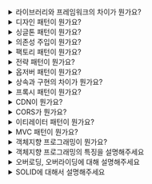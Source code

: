 <details>
<summary>라이브러리와 프레임워크의 차이가 뭔가요?</summary>
<div markdown="1">
라이브러리와 프레임워크의 주요 차이는 제어 흐름에 대한 주도성이 누구에게 / 어디에게 있는가에 있습니다. 라이브러리는 개발자가 필요할 때 호출하여 사용할 수 있는 도구 모음이며, 개발자는 라이브러리의 사용 여부를 자유롭게 결정할 수 있습니다. 반면에 프레임워크는 개발자가 프레임워크가 제공하는 규칙과 구조를 따라 개발해야 합니다.
</div>
</details>

<details>
<summary>디자인 패턴이 뭔가요?</summary>
<div markdown="1">
디자인 패턴은 소프트웨어 개발에서 자주 발생하는 문제를 해결하기 위한 일종의 설계 템플릿 입니다. 주로 생성, 구조, 행동 등 세 가지 카테고리로 나뉩니다.
</div>
</details>

<details>
<summary>싱글톤 패턴이 뭔가요?</summary>
<div markdown="1">
싱글톤 패턴은 한 클래스가 오직 하나의 인스턴스만을 가지도록 하는 디자인 패턴입니다. 주로 데이터베이스 연결, 로깅, 캐시 등에서 활용되며, 메모리 효율성과 속도 측면에서 이점이 있습니다.
</div>
</details>

<details>
<summary>의존성 주입이 뭔가요?</summary>
<div markdown="1">
의존성 주입은 객체 지향 프로그래밍에서 한 객체가 다른 객체에 의존하는 관계를 만들 떄, 의존성을 외부에서 주입하여 객체 간의 결합도를 낮추는 디자인 패턴입니다. 이를 통해 코드의 유연성과 재사용성을 향상시킬 수 있습니다. 객체가 직접 의존하는 객체를 생성하는 것이 아니라 외부에서 의존성을 주입받아 사용하게 되므로, 객체 간의 결합도를 낮추고 테스트 용이성을 높일 수 있습니다.
</div>
</details>

<details>
<summary>팩토리 패턴이 뭔가요?</summary>
<div markdown="1">
팩토리 패턴은 객체 생성을 캡슐화하여 클라이언트에게 클래스의 인턴스를 생성할지 결정하는 디자인 패턴입니다. 이 패턴을 사용하면 클라이언트가 직접 객체를 생성하는 대신 팩토리 메서드나 팩토리 클래스를 통해 객체를 생성할 수 있습니다. 팩토리 패턴은 주로 객체 생성 로직이 복잡하거나 여러 종류의 객체를 생성해야 할 때 사용됩니다.
</div>
</details>

<details>
<summary>전략 패턴이 뭔가요?</summary>
<div markdown="1">
전략 패턴은 알고리즘군을 정의하고 각각을 캡슐화하여 교환 가능하게 만드는 패턴입니다. 이 패턴을 사용하면 동일한 문제를 해결하는 다양한 알고리즘을 정의하고, 실행 시에 필요한 알고리즘을 선택하여 사용할 수 있습니다.
</div>
</details>

<details>
<summary>옵저버 패턴이 뭔가요?</summary>
<div markdown="1">
옵저버 패턴은 한 객체의 상태 변화를 관찰하고, 이에 따라 다른 객체들이 자동으로 업데이트 되는 디자인 패턴입니다.  예를 들어, 주식 가격 변동을 감시하는 시스템에서는 주식 시장이 주체가 되고, 각 주식 거래자가 옵저버가 될 수 있습니다. 주식 시장의 가격이 변동되면, 이를 관찰하고 있는 각 거래자에게 자동으로 알림을 전달하여 업데이트를 수행하게 됩니다. 
</div>
</details>

<details>
<summary>상속과 구현의 차이가 뭔가요?</summary>
<div markdown="1">
상속은 자식 클래스가 부모 클래스의 메서드 등을 상속받아 사용하며 자식 클래스에서 추가 및 확장을 할 수 있는 것을 말합니다. 구현은 부모 인터페이스를 자식 클래스에서 재정의하여 구현하는 것을 말하며, 상속과는 달리 반드시 부모 클래스의 메서드를 재정의하여 구현해야 합니다.
</div>
</details>

<details>
<summary>프록시 패턴이 뭔가요?</summary>
<div markdown="1">
프록시 패턴은 한 객체에 대한 접근을 제어하고 싶을 떄 사용됩니다. 프록시는 실제 객체에 대한 대리자 역할을 하며, 클라이언트가 프록시 객체를 통해 실제 객체에 접근하게 됩니다. 이를 통해 추가적인 작업을 수행하거나, 실제 객체에 대한 접근을 제한하거나, 비용이 많이 드는 작업의 결과를 캐싱할 수 있습니다.
</div>
</details>

<details>
<summary>CDN이 뭔가요?</summary>
<div markdown="1">
 전 세계에 분산된 서버 네트워크를 통해 웹 콘텐츠를 빠르게 전송하는 기술입니다. 이를 통해 웹 사이트의 성능을 향상시키고, 로딩 시간을 줄이며, 대역폭 사용량을 줄여 사용자 경험을 최적화합니다. CDN은 주로 정적 파일(이미지, 스크립트, 스타일 시트 등)을 제공하는 데 사용되며, 대규모 웹 사이트나 콘텐츠를 제공하는 회사에서 널리 사용됩니다.
</div>
</details>

<details>
<summary>CORS가 뭔가요?</summary>
<div markdown="1">
CORS는 서버가 웹 브라우저에서 리소스를 로드할 때 다른 오리진을 통해 로드하지 못하게 하는 HTTP 헤더 기반 메커니즘입니다.

프런트엔드 개발 시 프런트엔드 서버를 만들어서 백엔드 서버와 통신할 때 주로 CORS 에러를 마주치는데, 이를 해결하기 위해 프런트엔드에서 프록시 서브를 만들기도 합니다.
</div>
</details>

<details>
<summary>이티레이터 패턴이 뭔가요?</summary>
<div markdown="1">
이터레이터 패턴은 객체의 컬렉션을 순차적으로 접근할 수 있는 방법을 제공하는 디자인 패턴입니다. 이를 통해 컬렉션 내부 구조에 상관없이 요소에 접근할 수 있습니다. 
</div>
</details>

<details>
<summary>MVC 패턴이 뭔가요?</summary>
<div markdown="1">
MVC 패턴은 Model-View-Controller의 약자로, 소프트웨어를 세 가지 요소로 구성하는 디자인 패턴입니다. Model은 데이터와 비즈니스 로직을 담당하고, View는 사용자 인터페이스를 표현하며, Controller는 사용자 입력을 처리하고 Model과 View를 연결하는 역할을 합니다. 이를 통해 소프트웨어를 모듈화하고 유지보수성을 향상시키는 데 도움이 됩니다.
</div>
</details>

<details>
<summary>객체지향 프로그래밍이 뭔가요?</summary>
<div markdown="1">
객체들의 집합으로 프로그램의 상호 작용을 표현하며 데이터를 객체로 취급하여 객체 내부에 선언된 메서드를 활용하는 방식을 말합니다.
</div>
</details>

<details>
<summary>객체지향 프로그래밍의 특징을 설명해주세요</summary>
<div markdown="1">
객체지향 프로그래밍의 특징으로는 캡슐화, 상속, 다형성, 추상화 등이 있습니다. 

캡슐화는 객체의 속성과 메서드를 하나로 묶고 일부를 외부에 감추어 은닉하는 것을 말합니다. 이를 통해 데이터를 보호하고 외부에서 직접 접근하지 못하도록 합니다.

상속은 부모 클래스의 특성을 자식 클래스가 물려 받아 재사용할 수 있습니다. 이를 통해 코드의 재사용성과 확장성을 높입니다.

다형성은 하나의 메서드나 클래스가 다양한 방법으로 동작하는 것을 말합니다. 대표적으로 오버로딩, 오버라이딩이 있습니다.

추상화는 객체의 중요한 특징을 강조하고 세부 사항을 숨김으로써 복잡성을 관리할 수 있습니다. 이를 통해 코드의 이해와 관리가 용이해집니다.
</div>
</details>

<details>
<summary>오버로딩, 오버라이딩에 대해 설명해주세요</summary>
<div markdown="1">
변수의 유형, 개수 등으로 여러 개를 둘 수 있으며 컴파일 중에 발생하는 ‘정적’ 다형성입니다.

오버라이딩은 주로 메서드 오버라이딩을 말하며 상위 클래스로부터 상속받은 메서드를 하위 클래스가 재정의하는 것을 의미합니다. 이는 런타임 중에 발생하는 ‘동적’다형성입니다.
</div>
</details>

<details>
<summary>SOLID에 대해서 설명해주세요</summary>
<div markdown="1">
첫 번째로, 단일 책임 원칙은 모든 클래스는 각각 하나의 책임을 가져야 합니다.

두 번째로, 개방 폐쇄 원칙은 확장에는 열려있고 수정에는 닫혀있는 것으로, 기능을 추가할 때는 기존의 코드를 변경하지 않고도 추가할 수 있어야 합니다.

세 번째는, 리스코프 치환 원칙으로 자식 클래스는 언제나 부모클래스를 대체할 수 있도록 상속되어야 합니다.

네 번째는, 인터페이스 분리 원칙으로 하나의 일반적인 인터페이스 보다는 여러개의 구체적인 인터페이스를 사용하는 것이 좋습니다. 

마지막으로, 의존역전의 원칙으로 의존관계를 맺을 때 즉 다른 것을 가져다 쓸 때는 좀 더 추상화된 것에 의존하는 것이 좋다는 것입니다.
</div>
</details>